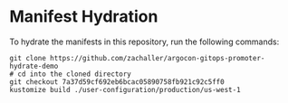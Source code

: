 # Manifest Hydration

To hydrate the manifests in this repository, run the following commands:

```shell
git clone https://github.com/zachaller/argocon-gitops-promoter-hydrate-demo
# cd into the cloned directory
git checkout 7a37d59cf692eb6bcac05890758fb921c92c5ff0
kustomize build ./user-configuration/production/us-west-1
```
